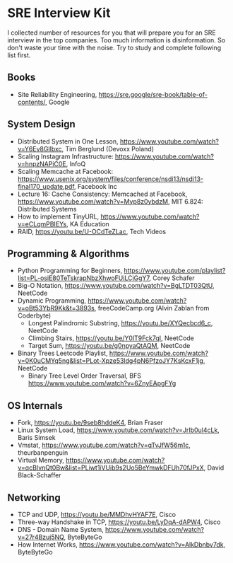 # SRE Interview Kit

I collected number of resources for you that will prepare you for an SRE interview in the top companies. Too much information is disinformation. So don't waste your time with the noise. Try to study and complete following list first.

## Books

* Site Reliability Engineering, https://sre.google/sre-book/table-of-contents/, Google

## System Design
* Distributed System in One Lesson, https://www.youtube.com/watch?v=Y6Ev8GIlbxc, Tim Berglund (Devoxx Poland)
* Scaling Instagram Infrastructure: https://www.youtube.com/watch?v=hnpzNAPiC0E, InfoQ
* Scaling Memcache at Facebook: https://www.usenix.org/system/files/conference/nsdi13/nsdi13-final170_update.pdf, Facebook Inc
* Lecture 16: Cache Consistency: Memcached at Facebook, https://www.youtube.com/watch?v=Myp8z0ybdzM, MIT 6.824: Distributed Systems
* How to implement TinyURL, https://www.youtube.com/watch?v=eCLqmPBIEYs, KA Education
* RAID, https://youtu.be/U-OCdTeZLac, Tech Videos

## Programming & Algorithms
* Python Programming for Beginners, https://www.youtube.com/playlist?list=PL-osiE80TeTskrapNbzXhwoFUiLCjGgY7, Corey Schafer
* Big-O Notation, https://www.youtube.com/watch?v=BgLTDT03QtU, NeetCode
* Dynamic Programming, https://www.youtube.com/watch?v=oBt53YbR9Kk&t=3893s, freeCodeCamp.org (Alvin Zablan from Coderbyte)
  - Longest Palindromic Substring, https://youtu.be/XYQecbcd6_c, NeetCode
  - Climbing Stairs, https://youtu.be/Y0lT9Fck7qI, NeetCode
  - Target Sum, https://youtu.be/g0npyaQtAQM, NeetCode
* Binary Trees Leetcode Playlist, https://www.youtube.com/watch?v=0K0uCMYq5ng&list=PLot-Xpze53ldg4pN6PfzoJY7KsKcxF1jg, NeetCode
  - Binary Tree Level Order Traversal, BFS https://www.youtube.com/watch?v=6ZnyEApgFYg

## OS Internals
* Fork, https://youtu.be/9seb8hddeK4, Brian Fraser
* Linux System Load, https://www.youtube.com/watch?v=JrIb0ul4cLk, Baris Simsek
* Vmstat, https://www.youtube.com/watch?v=qTvJfW56m1c, theurbanpenguin
* Virtual Memory, https://www.youtube.com/watch?v=qcBIvnQt0Bw&list=PLiwt1iVUib9s2Uo5BeYmwkDFUh70fJPxX, David Black-Schaffer

## Networking

* TCP and UDP, https://youtu.be/MMDhvHYAF7E, Cisco
* Three-way Handshake in TCP, https://youtu.be/LyDqA-dAPW4, Cisco
* DNS - Domain Name System, https://www.youtube.com/watch?v=27r4Bzuj5NQ, ByteByteGo
* How Internet Works, https://www.youtube.com/watch?v=AlkDbnbv7dk, ByteByteGo
